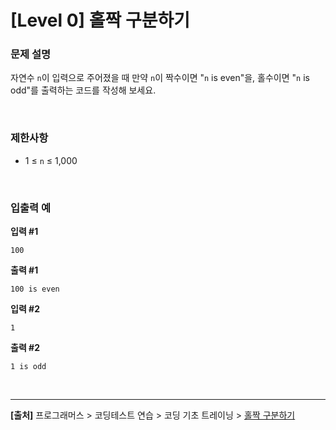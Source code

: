 # [Level 0] 홀짝 구분하기

### 문제 설명
자연수 `n`이 입력으로 주어졌을 때 만약 `n`이 짝수이면 "`n` is even"을, 홀수이면 "`n` is odd"를 출력하는 코드를 작성해 보세요.

<br>

### 제한사항
* 1 ≤ `n` ≤ 1,000

<br>

### 입출력 예
**입력 #1**
```
100
```

**출력 #1**
```
100 is even
```

**입력 #2**
```
1
```

**출력 #2**
```
1 is odd
```

<br>

---
**[출처]** 프로그래머스 > 코딩테스트 연습 > 코딩 기초 트레이닝 > [홀짝 구분하기](https://school.programmers.co.kr/learn/courses/30/lessons/181944)